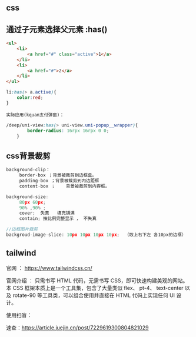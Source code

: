 ## css 

## 通过子元素选择父元素 :has()

``` html 
<ul>
    <li>
        <a href="#" class="active">1</a>
    </li>
    <li>
        <a href="#">2</a>
    </li>
</ul>
```

``` css 
li:has(> a.active){
    color:red;
}
```

    实际应用(kquan支付弹窗)： 
```css  
/deep/uni-view:has(> uni-view.uni-popup__wrapper){
	    border-radius: 16rpx 16rpx 0 0;
	}

```
## css背景裁剪

``` js 
background-clip：
     border-box ；背景被裁剪到边框盒。
     padding-box ；背景被裁剪到内边距框
     content-box ；    背景被裁剪到内容框。

background-size:
     80px 60px;
     90% ,90% ;
     cover;  失真   填充铺满  
     contain; 按比例完整显示 ， 不失真

//边框图片裁剪
backgroud-image-slice: 10px 10px 10px 10px;  （取上右下左 各10px的边框）
```

## tailwind 

官网 ： https://www.tailwindcss.cn/

官网介绍 ： 
只需书写 HTML 代码，无需书写 CSS，即可快速构建美观的网站。
本 CSS 框架本质上是一个工具集，包含了大量类似 flex、 pt-4、 text-center 以及 rotate-90 等工具类，可以组合使用并直接在 HTML 代码上实现任何 UI 设计。

使用扫盲：

速查：https://article.juejin.cn/post/7229619300804821029

